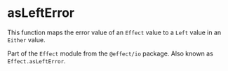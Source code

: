 # asLeftError

This function maps the error value of an `Effect` value to a `Left` value
in an `Either` value.

Part of the `Effect` module from the `@effect/io` package. Also known as `Effect.asLeftError`.
